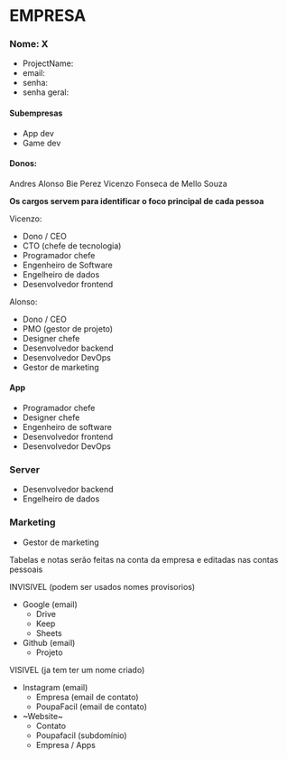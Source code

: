 # EMPRESA

### Nome: X
* ProjectName:
* email:
* senha:
* senha geral:

#### Subempresas
- App dev
- Game dev

#### Donos:
Andres Alonso Bie Perez
Vicenzo Fonseca de Mello Souza

**Os cargos servem para identificar o foco principal de cada pessoa**

Vicenzo: 
- Dono / CEO
- CTO (chefe de tecnologia)
- Programador chefe
- Engenheiro de Software
- Engelheiro de dados
- Desenvolvedor frontend

Alonso:
- Dono / CEO
- PMO (gestor de projeto)
- Designer chefe
- Desenvolvedor backend
- Desenvolvedor DevOps
- Gestor de marketing

#### App
- Programador chefe
- Designer chefe
- Engenheiro de software
- Desenvolvedor frontend
- Desenvolvedor DevOps

### Server
- Desenvolvedor backend
- Engelheiro de dados

### Marketing
- Gestor de marketing

Tabelas e notas serão feitas na conta da empresa e editadas nas contas pessoais

INVISIVEL (podem ser usados nomes provisorios)
* Google (email)
    - Drive
    - Keep
    - Sheets
* Github (email)
    - Projeto

VISIVEL (ja tem ter um nome criado)
* Instagram (email)
    - Empresa (email de contato)
    - PoupaFacil (email de contato)
* ~Website~
    - Contato
    - Poupafacil (subdomínio)
    - Empresa / Apps

